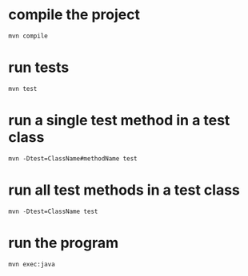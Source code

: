 # compile the project
```mvn compile```

# run tests
```
mvn test
```

# run a single test method in a test class
```shell
mvn -Dtest=ClassName#methodName test
```

# run all test methods in a test class
```shell
mvn -Dtest=ClassName test
```

# run the program
```shell
mvn exec:java
```